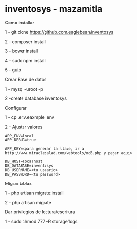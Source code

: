 # inventosys - mazamitla

Como installar

1 - git clone https://github.com/eaglebean/inventosys

2 - composer install

3 - bower install

4 - sudo npm install

5 - gulp



Crear Base de datos

1 - mysql -uroot -p

2 -create database inventosys





Configurar 

1 - cp .env.eaxmple .env

2 - Ajustar valores
```
APP_ENV=local
APP_DEBUG=true

APP_KEY=<para generar la llave, ir a http://www.miraclesalad.com/webtools/md5.php y pegar aqui>

DB_HOST=localhost
DB_DATABASE=inventosys
DB_USERNAME=<tu usuario>
DB_PASSWORD=<tu password>
```






Migrar tablas

1 - php artisan migrate:install

2 - php artisan migrate





Dar privilegios de lectura/escritura

1 - sudo chmod 777 -R storage/logs
